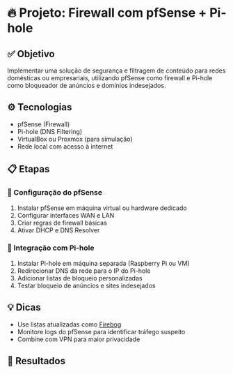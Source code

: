 # 🔥 Projeto: Firewall com pfSense + Pi-hole

## ✅ Objetivo
Implementar uma solução de segurança e filtragem de conteúdo para redes domésticas ou empresariais, utilizando pfSense como firewall e Pi-hole como bloqueador de anúncios e domínios indesejados.

## ⚙️ Tecnologias
- pfSense (Firewall)
- Pi-hole (DNS Filtering)
- VirtualBox ou Proxmox (para simulação)
- Rede local com acesso à internet

## 📋 Etapas

### 🔐 Configuração do pfSense
1. Instalar pfSense em máquina virtual ou hardware dedicado
2. Configurar interfaces WAN e LAN
3. Criar regras de firewall básicas
4. Ativar DHCP e DNS Resolver

### 🚫 Integração com Pi-hole
1. Instalar Pi-hole em máquina separada (Raspberry Pi ou VM)
2. Redirecionar DNS da rede para o IP do Pi-hole
3. Adicionar listas de bloqueio personalizadas
4. Testar bloqueio de anúncios e sites indesejados

## 💡 Dicas
- Use listas atualizadas como [Firebog](https://firebog.net/)
- Monitore logs do pfSense para identificar tráfego suspeito
- Combine com VPN para maior privacidade

## 📸 Resultados
